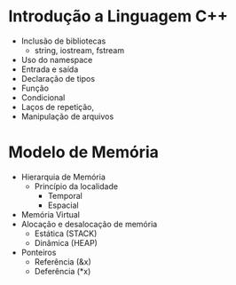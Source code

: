 # Introdução a Linguagem C++
- Inclusão de bibliotecas 
  - string, iostream, fstream
- Uso do namespace
- Entrada e saída
- Declaração de tipos 
- Função
- Condicional 
- Laços de repetição, 
- Manipulação de arquivos

# Modelo de Memória
- Hierarquia de Memória
  - Princípio da localidade
    - Temporal
    - Espacial
- Memória Virtual
- Alocação e desalocação de memória
  - Estática (STACK)
  - Dinâmica (HEAP)
- Ponteiros
  - Referência (&x)
  - Deferência (*x)